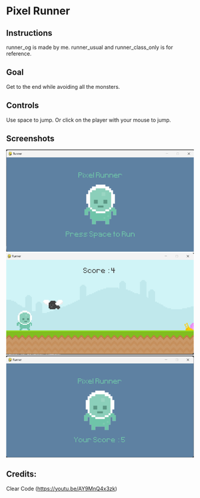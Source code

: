 # Pixel Runner

## Instructions

runner_og is made by me.
runner_usual and runner_class_only is for reference.

## Goal

Get to the end while avoiding all the monsters. 

## Controls

Use space to jump. Or click on the player with your mouse to jump.

## Screenshots

![Intro Screem](https://raw.githubusercontent.com/ChaitanyaParmar/Pixel-Runner/main/Screenshots/intro_screen.png)
![Play Screen](https://raw.githubusercontent.com/ChaitanyaParmar/Pixel-Runner/main/Screenshots/play_screen.png)
![After Screen](https://raw.githubusercontent.com/ChaitanyaParmar/Pixel-Runner/main/Screenshots/after_screen.png)

## Credits:

Clear Code (https://youtu.be/AY9MnQ4x3zk)

